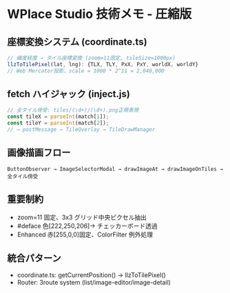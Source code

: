 # WPlace Studio 技術メモ - 圧縮版

## 座標変換システム (coordinate.ts)

```typescript
// 緯度経度 → タイル座標変換 (zoom=11固定, tileSize=1000px)
llzToTilePixel(lat, lng): {TLX, TLY, PxX, PxY, worldX, worldY}
// Web Mercator投影、scale = 1000 * 2^11 = 2,048,000
```

## fetch ハイジャック (inject.js)

```javascript
// 全タイル傍受: tiles/(\d+)/(\d+).png正規表現
const tileX = parseInt(match[1]);
const tileY = parseInt(match[2]);
// → postMessage → TileOverlay → TileDrawManager
```

## 画像描画フロー

```
ButtonObserver → ImageSelectorModal → drawImageAt → drawImageOnTiles → 全タイル傍受
```

## 重要制約

- zoom=11 固定、3x3 グリッド中央ピクセル抽出
- #deface 色[222,250,206]→ チェッカーボード透過
- Enhanced 赤[255,0,0]固定、ColorFilter 例外処理

## 統合パターン

- coordinate.ts: getCurrentPosition() → llzToTilePixel()
- Router: 3route system (list/image-editor/image-detail)
